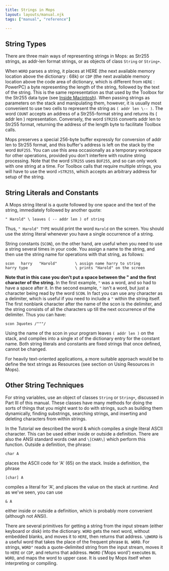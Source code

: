 ```yaml
---
title: Strings in Mops
layout: layouts/manual.njk
tags: ["manual", "reference"]

---
```


String Types
------------

There are three main ways of representing strings in Mops: as Str255
strings, as addr-len format strings, or as objects of class
`String` or `String+`.

When `WORD` parses a string, it places at HERE (the next
available memory location above the dictionary : 68k) or
`CDP` (the next available memory location above the code
area of dictionary, which is different from `HERE` :
PowerPC) a byte representing the length of the string, followed by the
text of the string. This is the same representation as that used by the
Toolbox for the Str255 data type (see [Inside
Macintosh](http://developer.apple.com/techpubs/mac/IAC/IAC-2.html)).
When passing strings as parameters on the stack and manipulating them,
however, it is usually most convenient to use two cells to represent the
string as `( addr len \-- )`. The word
`COUNT` accepts an address of a Str255-format string and
returns its ( addr len ) representation. Conversely, the word
`STR255` converts addr len to Str255 format, returning
the address of the length byte to facilitate Toolbox calls.

Mops preserves a special 256-byte buffer expressly for conversion of
addr len to Str255 format, and this buffer's address is left on the
stack by the word `BUF255`. You can use this area
occasionally as a temporary workspace for other operations, provided you
don't interfere with routine string processing. Note that the word
`STR255` uses `BUF255`, and so can only
work with one string at a time. For Toolbox calls that require multiple
strings, you will have to use the word `>STR255`,
which accepts an arbitrary address for setup of the string.

String Literals and Constants
-----------------------------

A Mops string literal is a quote followed by one space and the text of
the string, immediately followed by another quote:

`" Harold" \ leaves ( -- addr len ) of string`

Thus, `" Harold" TYPE` would print the word
`Harold` on the screen. You should use the string literal
whenever you have a single occurrence of a string.

String constants (`SCON`), on the other hand, are useful
when you need to use a string several times in your code. You assign a
name to the string, and then use the string name for operations with
that string, as follows:

`scon   harry   "Harold"        \ assign name harry to string `\
`harry type                     \ prints "Harold" on the screen`

**Note that in this case you don't put a space between the " and the
first character of the string.** In the first example,
`"` was a word, and so had to have a space after it. In
the second example, `"` isn't a word, but just a
character being read by the word `SCON`. In fact you can
use any character as a delimiter, which is useful if you need to include
a `"` within the string itself. The first nonblank
character after the name of the scon is the delimiter, and the string
consists of all the characters up till the next occurrence of the
delimiter. Thus you can have:

`scon 3quotes /"""/`

Using the name of the scon in your program leaves `( addr len
)` on the stack, and compiles into a single xt of the dictionary
entry for the constant name. Both string literals and constants are
fixed strings that once defined, cannot be changed.

For heavily text-oriented applications, a more suitable approach would
be to define the text strings as Resources (see section on Using
Resources in Mops).

Other String Techniques
-----------------------

For string variables, use an object of classes `String`
or `String+`, discussed in Part III of this manual. These
classes have many methods for doing the sorts of things that you might
want to do with strings, such as building them dynamically, finding
substrings, searching strings, and inserting and deleting characters
from within strings.

In the Tutorial we described the word & which compiles a single
literal ASCII character. This can be used either inside or outside a
definition. There are also the ANSI standard words `CHAR`
and `\[CHAR\]` which perform this function. Outside a
definition, the phrase:

`char A`

places the ASCII code for 'A' (65) on the stack. Inside a definition,
the phrase

`[char] A`

compiles a literal for 'A', and places the value on the stack at
runtime. And as we've seen, you can use

`& A`

either inside or outside a definition, which is probably more convenient
(although not ANSI).

There are several primitives for getting a string from the input stream
(either keyboard or disk) into the dictionary. `WORD`
gets the next word, without embedded blanks, and moves it to
`HERE`, then returns that address.
`\@WORD` is a useful word that takes the place of the
frequent phrase `BL WORD`. For strings,
`WORD"` reads a quote-delimited string from the input
stream, moves it to `HERE` or `CDP`, and
returns that address. `MWORD` ('Mops word') executes
`BL WORD`, and maps the word to upper case. It is used by
Mops itself when interpreting or compiling.


